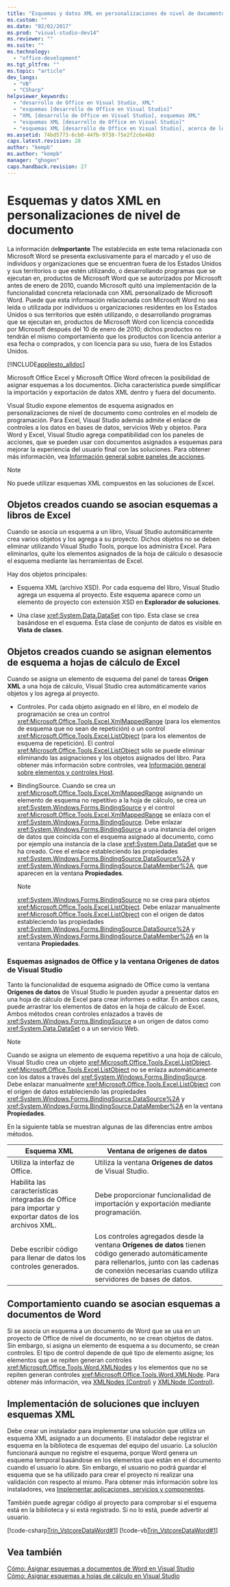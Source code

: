```yaml
---
title: "Esquemas y datos XML en personalizaciones de nivel de documento | Microsoft Docs"
ms.custom: ""
ms.date: "02/02/2017"
ms.prod: "visual-studio-dev14"
ms.reviewer: ""
ms.suite: ""
ms.technology: 
  - "office-development"
ms.tgt_pltfrm: ""
ms.topic: "article"
dev_langs: 
  - "VB"
  - "CSharp"
helpviewer_keywords: 
  - "desarrollo de Office en Visual Studio, XML"
  - "esquemas [desarrollo de Office en Visual Studio]"
  - "XML [desarrollo de Office en Visual Studio], esquemas XML"
  - "esquemas XML [desarrollo de Office en Visual Studio]"
  - "esquemas XML [desarrollo de Office en Visual Studio], acerca de los datos y esquemas XML"
ms.assetid: 74bd5773-6cb0-44fb-9738-75e2f2c6e48d
caps.latest.revision: 28
author: "kempb"
ms.author: "kempb"
manager: "ghogen"
caps.handback.revision: 27
---
```

# Esquemas y datos XML en personalizaciones de nivel de documento
  La información de**Importante** The establecida en este tema relacionada con Microsoft Word se presenta exclusivamente para el marcado y el uso de individuos y organizaciones que se encuentran fuera de los Estados Unidos y sus territorios o que estén utilizando, o desarrollando programas que se ejecutan en, productos de Microsoft Word que se autorizados por Microsoft antes de enero de 2010, cuando Microsoft quitó una implementación de la funcionalidad concreta relacionada con XML personalizado de Microsoft Word.  Puede que esta información relacionada con Microsoft Word no sea leída o utilizada por individuos u organizaciones residentes en los Estados Unidos o sus territorios que estén utilizando, o desarrollando programas que se ejecutan en, productos de Microsoft Word con licencia concedida por Microsoft después del 10 de enero de 2010; dichos productos no tendrán el mismo comportamiento que los productos con licencia anterior a esa fecha o comprados, y con licencia para su uso, fuera de los Estados Unidos.  
  
 [!INCLUDE[appliesto_alldoc](../vsto/includes/appliesto-alldoc-md.md)]  
  
 Microsoft Office Excel y Microsoft Office Word ofrecen la posibilidad de asignar esquemas a los documentos.  Dicha característica puede simplificar la importación y exportación de datos XML dentro y fuera del documento.  
  
 Visual Studio expone elementos de esquema asignados en personalizaciones de nivel de documento como controles en el modelo de programación.  Para Excel, Visual Studio además admite el enlace de controles a los datos en bases de datos, servicios Web y objetos.  Para Word y Excel, Visual Studio agrega compatibilidad con los paneles de acciones, que se pueden usar con documentos asignados a esquemas para mejorar la experiencia del usuario final con las soluciones.  Para obtener más información, vea [Información general sobre paneles de acciones](../vsto/actions-pane-overview.md).  
  
> [!NOTE]  
>  No puede utilizar esquemas XML compuestos en las soluciones de Excel.  
  
## Objetos creados cuando se asocian esquemas a libros de Excel  
 Cuando se asocia un esquema a un libro, Visual Studio automáticamente crea varios objetos y los agrega a su proyecto.  Dichos objetos no se deben eliminar utilizando Visual Studio Tools, porque los administra Excel.  Para eliminarlos, quite los elementos asignados de la hoja de cálculo o desasocie el esquema mediante las herramientas de Excel.  
  
 Hay dos objetos principales:  
  
-   Esquema XML \(archivo XSD\).  Por cada esquema del libro, Visual Studio agrega un esquema al proyecto.  Este esquema aparece como un elemento de proyecto con extensión XSD en **Explorador de soluciones**.  
  
-   Una clase <xref:System.Data.DataSet> con tipo.  Esta clase se crea basándose en el esquema.  Esta clase de conjunto de datos es visible en **Vista de clases**.  
  
## Objetos creados cuando se asignan elementos de esquema a hojas de cálculo de Excel  
 Cuando se asigna un elemento de esquema del panel de tareas **Origen XML** a una hoja de cálculo, Visual Studio crea automáticamente varios objetos y los agrega al proyecto.  
  
-   Controles.  Por cada objeto asignado en el libro, en el modelo de programación se crea un control <xref:Microsoft.Office.Tools.Excel.XmlMappedRange> \(para los elementos de esquema que no sean de repetición\) o un control  <xref:Microsoft.Office.Tools.Excel.ListObject> \(para los elementos de esquema de repetición\).  El control <xref:Microsoft.Office.Tools.Excel.ListObject> sólo se puede eliminar eliminando las asignaciones y los objetos asignados del libro.  Para obtener más información sobre controles, vea [Información general sobre elementos y controles Host](../vsto/host-items-and-host-controls-overview.md).  
  
-   BindingSource.  Cuando se crea un <xref:Microsoft.Office.Tools.Excel.XmlMappedRange> asignando un elemento de esquema no repetitivo a la hoja de cálculo, se crea un <xref:System.Windows.Forms.BindingSource> y el control <xref:Microsoft.Office.Tools.Excel.XmlMappedRange> se enlaza con el <xref:System.Windows.Forms.BindingSource>.  Debe enlazar <xref:System.Windows.Forms.BindingSource> a una instancia del origen de datos que coincida con el esquema asignado al documento, como por ejemplo una instancia de la clase <xref:System.Data.DataSet> que se ha creado.  Cree el enlace estableciendo las propiedades <xref:System.Windows.Forms.BindingSource.DataSource%2A> y <xref:System.Windows.Forms.BindingSource.DataMember%2A>, que aparecen en la ventana **Propiedades**.  
  
    > [!NOTE]  
    >  <xref:System.Windows.Forms.BindingSource> no se crea para objetos <xref:Microsoft.Office.Tools.Excel.ListObject>.  Debe enlazar manualmente <xref:Microsoft.Office.Tools.Excel.ListObject> con el origen de datos estableciendo las propiedades <xref:System.Windows.Forms.BindingSource.DataSource%2A> y <xref:System.Windows.Forms.BindingSource.DataMember%2A> en la ventana **Propiedades**.  
  
### Esquemas asignados de Office y la ventana Orígenes de datos de Visual Studio  
 Tanto la funcionalidad de esquema asignado de Office como la ventana **Orígenes de datos** de Visual Studio le pueden ayudar a presentar datos en una hoja de cálculo de Excel para crear informes o editar.  En ambos casos, puede arrastrar los elementos de datos en la hoja de cálculo de Excel.  Ambos métodos crean controles enlazados a través de <xref:System.Windows.Forms.BindingSource> a un origen de datos como <xref:System.Data.DataSet> o a un servicio Web.  
  
> [!NOTE]  
>  Cuando se asigna un elemento de esquema repetitivo a una hoja de cálculo, Visual Studio crea un objeto <xref:Microsoft.Office.Tools.Excel.ListObject>.  <xref:Microsoft.Office.Tools.Excel.ListObject> no se enlaza automáticamente con los datos a través del <xref:System.Windows.Forms.BindingSource>.  Debe enlazar manualmente <xref:Microsoft.Office.Tools.Excel.ListObject> con el origen de datos estableciendo las propiedades <xref:System.Windows.Forms.BindingSource.DataSource%2A> y <xref:System.Windows.Forms.BindingSource.DataMember%2A> en la ventana **Propiedades**.  
  
 En la siguiente tabla se muestran algunas de las diferencias entre ambos métodos.  
  
|Esquema XML|Ventana de orígenes de datos|  
|-----------------|----------------------------------|  
|Utiliza la interfaz de Office.|Utiliza la ventana **Orígenes de datos** de Visual Studio.|  
|Habilita las características integradas de Office para importar y exportar datos de los archivos XML.|Debe proporcionar funcionalidad de importación y exportación mediante programación.|  
|Debe escribir código para llenar de datos los controles generados.|Los controles agregados desde la ventana **Orígenes de datos** tienen código generado automáticamente para rellenarlos, junto con las cadenas de conexión necesarias cuando utiliza servidores de bases de datos.|  
  
## Comportamiento cuando se asocian esquemas a documentos de Word  
 Si se asocia un esquema a un documento de Word que se usa en un proyecto de Office de nivel de documento, no se crean objetos de datos.  Sin embargo, si asigna un elemento de esquema a su documento, se crean controles.  El tipo de control depende de qué tipo de elemento asigne; los elementos que se repiten generan controles <xref:Microsoft.Office.Tools.Word.XMLNodes> y los elementos que no se repiten generan controles <xref:Microsoft.Office.Tools.Word.XMLNode>.  Para obtener más información, vea [XMLNodes &#40;Control&#41;](../vsto/xmlnodes-control.md) y [XMLNode &#40;Control&#41;](../vsto/xmlnode-control.md).  
  
## Implementación de soluciones que incluyen esquemas XML  
 Debe crear un instalador para implementar una solución que utiliza un esquema XML asignado a un documento.  El instalador debe registrar el esquema en la biblioteca de esquemas del equipo del usuario.  La solución funcionará aunque no registre el esquema, porque Word genera un esquema temporal basándose en los elementos que están en el documento cuando el usuario lo abre.  Sin embargo, el usuario no podrá guardar el esquema que se ha utilizado para crear el proyecto ni realizar una validación con respecto al mismo.  Para obtener más información sobre los instaladores, vea [Implementar aplicaciones, servicios y componentes](../deployment/deploying-applications-services-and-components.md).  
  
 También puede agregar código al proyecto para comprobar si el esquema está en la biblioteca y si está registrado.  Si no lo está, puede advertir al usuario.  
  
 [!code-csharp[Trin_VstcoreDataWord#1](../snippets/csharp/VS_Snippets_OfficeSP/Trin_VstcoreDataWord/CS/ThisDocument.cs#1)]
 [!code-vb[Trin_VstcoreDataWord#1](../snippets/visualbasic/VS_Snippets_OfficeSP/Trin_VstcoreDataWord/VB/ThisDocument.vb#1)]  
  
## Vea también  
 [Cómo: Asignar esquemas a documentos de Word en Visual Studio](../vsto/how-to-map-schemas-to-word-documents-inside-visual-studio.md)   
 [Cómo: Asignar esquemas a hojas de cálculo en Visual Studio](../vsto/how-to-map-schemas-to-worksheets-inside-visual-studio.md)  
  
  